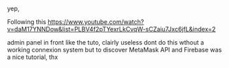 yep,

Following this
https://www.youtube.com/watch?v=daM17YNNDow&list=PLBV4f2pTYexrLkCvqW-sCZaiu7Jxc6jfL&index=2

admin panel in front like the tuto, clairly useless dont do this wthout a working connexion system but to discover MetaMask API and Firebase was a nice tutorial, thx

